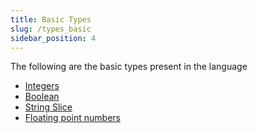 ```yaml
---
title: Basic Types
slug: /types_basic
sidebar_position: 4
---
```


The following are the basic types present in the language

- [Integers](/types_basic/signed_and_unsigned_integers)
- [Boolean](types_basic/bool)
- [String Slice](/types_basic/string_slice)
- [Floating point numbers](/types_basic/floating_point_numbers)

